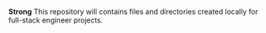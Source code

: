 __Strong__ This repository will contains files and directories created locally for full-stack engineer projects.
